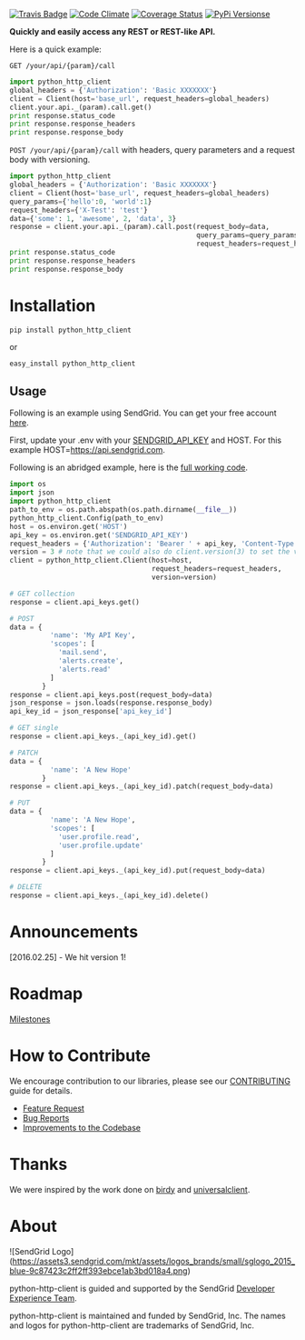 [![Travis Badge](https://travis-ci.org/sendgrid/python-http-client.svg?branch=master)](https://travis-ci.org/sendgrid/python-http-client) [![Code Climate](https://codeclimate.com/github/sendgrid/python-http-client/badges/gpa.svg)](https://codeclimate.com/github/sendgrid/python-http-client) [![Coverage Status](https://coveralls.io/repos/github/sendgrid/python-http-client/badge.svg?branch=master)](https://coveralls.io/github/sendgrid/python-http-client?branch=master) [![PyPi Versionse](https://img.shields.io/pypi/pyversions/python-http-client.svg)](https://pypi.python.org/pypi/python-http-client/)

**Quickly and easily access any REST or REST-like API.**

Here is a quick example:

`GET /your/api/{param}/call`

```python
import python_http_client
global_headers = {'Authorization': 'Basic XXXXXXX'}
client = Client(host='base_url', request_headers=global_headers)
client.your.api._(param).call.get()
print response.status_code
print response.response_headers
print response.response_body 
```

`POST /your/api/{param}/call` with headers, query parameters and a request body with versioning.

```python
import python_http_client
global_headers = {'Authorization': 'Basic XXXXXXX'}
client = Client(host='base_url', request_headers=global_headers)
query_params={'hello':0, 'world':1}
request_headers={'X-Test': 'test'}
data={'some': 1, 'awesome', 2, 'data', 3}
response = client.your.api._(param).call.post(request_body=data,
                                              query_params=query_params,
                                              request_headers=request_headers)
print response.status_code
print response.response_headers
print response.response_body 
```

# Installation

`pip install python_http_client` 

or

`easy_install python_http_client`

## Usage ##

Following is an example using SendGrid. You can get your free account [here](https://sendgrid.com/free?source=python-http-client).

First, update your .env with your [SENDGRID_API_KEY](https://app.sendgrid.com/settings/api_keys) and HOST. For this example HOST=https://api.sendgrid.com.

Following is an abridged example, here is the [full working code](https://github.com/sendgrid/python-http-client/tree/master/examples).

```python
import os
import json
import python_http_client
path_to_env = os.path.abspath(os.path.dirname(__file__))
python_http_client.Config(path_to_env)
host = os.environ.get('HOST')
api_key = os.environ.get('SENDGRID_API_KEY')
request_headers = {'Authorization': 'Bearer ' + api_key, 'Content-Type': 'application/json'}
version = 3 # note that we could also do client.version(3) to set the version for each endpoint
client = python_http_client.Client(host=host,
                                   request_headers=request_headers,
                                   version=version)

# GET collection
response = client.api_keys.get()

# POST
data = {
          'name': 'My API Key',
          'scopes': [
            'mail.send',
            'alerts.create',
            'alerts.read'
          ]
        }
response = client.api_keys.post(request_body=data)
json_response = json.loads(response.response_body)
api_key_id = json_response['api_key_id']

# GET single
response = client.api_keys._(api_key_id).get()

# PATCH
data = {
          'name': 'A New Hope'
        }
response = client.api_keys._(api_key_id).patch(request_body=data)

# PUT
data = {
          'name': 'A New Hope',
          'scopes': [
            'user.profile.read',
            'user.profile.update'
          ]
        }
response = client.api_keys._(api_key_id).put(request_body=data)

# DELETE
response = client.api_keys._(api_key_id).delete()
```

# Announcements

[2016.02.25] - We hit version 1!

# Roadmap

[Milestones](https://github.com/sendgrid/python-http-client/milestones)

# How to Contribute

We encourage contribution to our libraries, please see our [CONTRIBUTING](https://github.com/sendgrid/python-http-client/blob/master/CONTRIBUTING.md) guide for details.

* [Feature Request](https://github.com/sendgrid/python-http-client/blob/master/CONTRIBUTING.md#feature_request)
* [Bug Reports](https://github.com/sendgrid/python-http-client/blob/master/CONTRIBUTING.md#submit_a_bug_report)
* [Improvements to the Codebase](https://github.com/sendgrid/python-http-client/blob/master/CONTRIBUTING.md#improvements_to_the_codebase)

# Thanks

We were inspired by the work done on [birdy](https://github.com/inueni/birdy) and [universalclient](https://github.com/dgreisen/universalclient).

# About

![SendGrid Logo]
(https://assets3.sendgrid.com/mkt/assets/logos_brands/small/sglogo_2015_blue-9c87423c2ff2ff393ebce1ab3bd018a4.png)

python-http-client is guided and supported by the SendGrid [Developer Experience Team](mailto:dx@sendgrid.com).

python-http-client is maintained and funded by SendGrid, Inc. The names and logos for python-http-client are trademarks of SendGrid, Inc.


